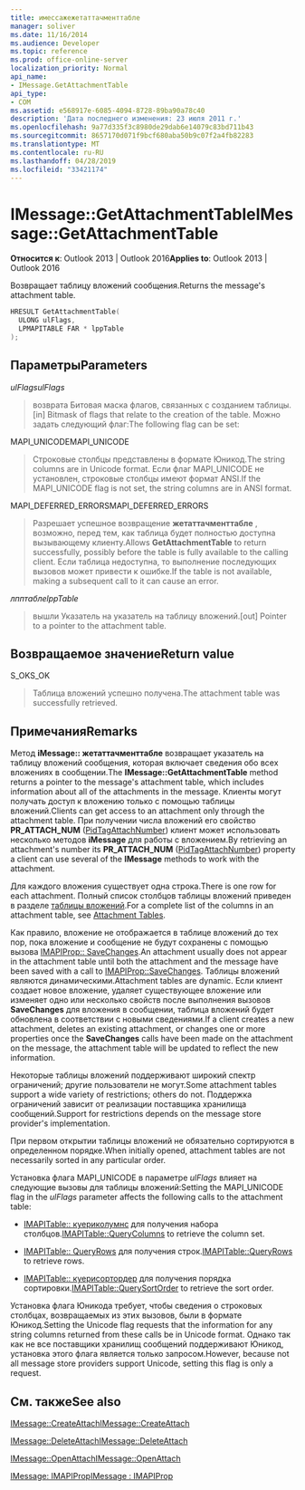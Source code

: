 ```yaml
---
title: имессажежетаттачменттабле
manager: soliver
ms.date: 11/16/2014
ms.audience: Developer
ms.topic: reference
ms.prod: office-online-server
localization_priority: Normal
api_name:
- IMessage.GetAttachmentTable
api_type:
- COM
ms.assetid: e568917e-6085-4094-8728-89ba90a78c40
description: 'Дата последнего изменения: 23 июля 2011 г.'
ms.openlocfilehash: 9a77d335f3c8980de29dab6e14079c83bd711b43
ms.sourcegitcommit: 8657170d071f9bcf680aba50b9c07f2a4fb82283
ms.translationtype: MT
ms.contentlocale: ru-RU
ms.lasthandoff: 04/28/2019
ms.locfileid: "33421174"
---
```

# <a name="imessagegetattachmenttable"></a><span data-ttu-id="2f2ee-103">IMessage::GetAttachmentTable</span><span class="sxs-lookup"><span data-stu-id="2f2ee-103">IMessage::GetAttachmentTable</span></span>

  
  
<span data-ttu-id="2f2ee-104">**Относится к**: Outlook 2013 | Outlook 2016</span><span class="sxs-lookup"><span data-stu-id="2f2ee-104">**Applies to**: Outlook 2013 | Outlook 2016</span></span> 
  
<span data-ttu-id="2f2ee-105">Возвращает таблицу вложений сообщения.</span><span class="sxs-lookup"><span data-stu-id="2f2ee-105">Returns the message's attachment table.</span></span>
  
```cpp
HRESULT GetAttachmentTable(
  ULONG ulFlags,
  LPMAPITABLE FAR * lppTable
);
```

## <a name="parameters"></a><span data-ttu-id="2f2ee-106">Параметры</span><span class="sxs-lookup"><span data-stu-id="2f2ee-106">Parameters</span></span>

 <span data-ttu-id="2f2ee-107">_ulFlags_</span><span class="sxs-lookup"><span data-stu-id="2f2ee-107">_ulFlags_</span></span>
  
> <span data-ttu-id="2f2ee-108">возврата Битовая маска флагов, связанных с созданием таблицы.</span><span class="sxs-lookup"><span data-stu-id="2f2ee-108">[in] Bitmask of flags that relate to the creation of the table.</span></span> <span data-ttu-id="2f2ee-109">Можно задать следующий флаг:</span><span class="sxs-lookup"><span data-stu-id="2f2ee-109">The following flag can be set:</span></span> 
    
<span data-ttu-id="2f2ee-110">MAPI_UNICODE</span><span class="sxs-lookup"><span data-stu-id="2f2ee-110">MAPI_UNICODE</span></span> 
  
> <span data-ttu-id="2f2ee-111">Строковые столбцы представлены в формате Юникод.</span><span class="sxs-lookup"><span data-stu-id="2f2ee-111">The string columns are in Unicode format.</span></span> <span data-ttu-id="2f2ee-112">Если флаг MAPI_UNICODE не установлен, строковые столбцы имеют формат ANSI.</span><span class="sxs-lookup"><span data-stu-id="2f2ee-112">If the MAPI_UNICODE flag is not set, the string columns are in ANSI format.</span></span>
    
<span data-ttu-id="2f2ee-113">MAPI_DEFERRED_ERRORS</span><span class="sxs-lookup"><span data-stu-id="2f2ee-113">MAPI_DEFERRED_ERRORS</span></span> 
  
> <span data-ttu-id="2f2ee-114">Разрешает успешное возвращение **жетаттачменттабле** , возможно, перед тем, как таблица будет полностью доступна вызывающему клиенту.</span><span class="sxs-lookup"><span data-stu-id="2f2ee-114">Allows **GetAttachmentTable** to return successfully, possibly before the table is fully available to the calling client.</span></span> <span data-ttu-id="2f2ee-115">Если таблица недоступна, то выполнение последующих вызовов может привести к ошибке.</span><span class="sxs-lookup"><span data-stu-id="2f2ee-115">If the table is not available, making a subsequent call to it can cause an error.</span></span> 
    
 <span data-ttu-id="2f2ee-116">_лпптабле_</span><span class="sxs-lookup"><span data-stu-id="2f2ee-116">_lppTable_</span></span>
  
> <span data-ttu-id="2f2ee-117">вышли Указатель на указатель на таблицу вложений.</span><span class="sxs-lookup"><span data-stu-id="2f2ee-117">[out] Pointer to a pointer to the attachment table.</span></span>
    
## <a name="return-value"></a><span data-ttu-id="2f2ee-118">Возвращаемое значение</span><span class="sxs-lookup"><span data-stu-id="2f2ee-118">Return value</span></span>

<span data-ttu-id="2f2ee-119">S_OK</span><span class="sxs-lookup"><span data-stu-id="2f2ee-119">S_OK</span></span> 
  
> <span data-ttu-id="2f2ee-120">Таблица вложений успешно получена.</span><span class="sxs-lookup"><span data-stu-id="2f2ee-120">The attachment table was successfully retrieved.</span></span>
    
## <a name="remarks"></a><span data-ttu-id="2f2ee-121">Примечания</span><span class="sxs-lookup"><span data-stu-id="2f2ee-121">Remarks</span></span>

<span data-ttu-id="2f2ee-122">Метод **iMessage:: жетаттачменттабле** возвращает указатель на таблицу вложений сообщения, которая включает сведения обо всех вложениях в сообщении.</span><span class="sxs-lookup"><span data-stu-id="2f2ee-122">The **IMessage::GetAttachmentTable** method returns a pointer to the message's attachment table, which includes information about all of the attachments in the message.</span></span> <span data-ttu-id="2f2ee-123">Клиенты могут получать доступ к вложению только с помощью таблицы вложений.</span><span class="sxs-lookup"><span data-stu-id="2f2ee-123">Clients can get access to an attachment only through the attachment table.</span></span> <span data-ttu-id="2f2ee-124">При получении числа вложений его свойство **PR_ATTACH_NUM** ([PidTagAttachNumber](pidtagattachnumber-canonical-property.md)) клиент может использовать несколько методов **iMessage** для работы с вложением.</span><span class="sxs-lookup"><span data-stu-id="2f2ee-124">By retrieving an attachment's number its **PR_ATTACH_NUM** ([PidTagAttachNumber](pidtagattachnumber-canonical-property.md)) property a client can use several of the **IMessage** methods to work with the attachment.</span></span> 
  
<span data-ttu-id="2f2ee-125">Для каждого вложения существует одна строка.</span><span class="sxs-lookup"><span data-stu-id="2f2ee-125">There is one row for each attachment.</span></span> <span data-ttu-id="2f2ee-126">Полный список столбцов таблицы вложений приведен в разделе [таблицы вложений](attachment-tables.md).</span><span class="sxs-lookup"><span data-stu-id="2f2ee-126">For a complete list of the columns in an attachment table, see [Attachment Tables](attachment-tables.md).</span></span>
  
<span data-ttu-id="2f2ee-127">Как правило, вложение не отображается в таблице вложений до тех пор, пока вложение и сообщение не будут сохранены с помощью вызова [IMAPIProp:: SaveChanges](imapiprop-savechanges.md).</span><span class="sxs-lookup"><span data-stu-id="2f2ee-127">An attachment usually does not appear in the attachment table until both the attachment and the message have been saved with a call to [IMAPIProp::SaveChanges](imapiprop-savechanges.md).</span></span> <span data-ttu-id="2f2ee-128">Таблицы вложений являются динамическими.</span><span class="sxs-lookup"><span data-stu-id="2f2ee-128">Attachment tables are dynamic.</span></span> <span data-ttu-id="2f2ee-129">Если клиент создает новое вложение, удаляет существующее вложение или изменяет одно или несколько свойств после выполнения вызовов **SaveChanges** для вложения в сообщении, таблица вложений будет обновлена в соответствии с новыми сведениями.</span><span class="sxs-lookup"><span data-stu-id="2f2ee-129">If a client creates a new attachment, deletes an existing attachment, or changes one or more properties once the **SaveChanges** calls have been made on the attachment on the message, the attachment table will be updated to reflect the new information.</span></span> 
  
<span data-ttu-id="2f2ee-130">Некоторые таблицы вложений поддерживают широкий спектр ограничений; другие пользователи не могут.</span><span class="sxs-lookup"><span data-stu-id="2f2ee-130">Some attachment tables support a wide variety of restrictions; others do not.</span></span> <span data-ttu-id="2f2ee-131">Поддержка ограничений зависит от реализации поставщика хранилища сообщений.</span><span class="sxs-lookup"><span data-stu-id="2f2ee-131">Support for restrictions depends on the message store provider's implementation.</span></span> 
  
<span data-ttu-id="2f2ee-132">При первом открытии таблицы вложений не обязательно сортируются в определенном порядке.</span><span class="sxs-lookup"><span data-stu-id="2f2ee-132">When initially opened, attachment tables are not necessarily sorted in any particular order.</span></span> 
  
<span data-ttu-id="2f2ee-133">Установка флага MAPI_UNICODE в параметре _ulFlags_ влияет на следующие вызовы для таблицы вложений:</span><span class="sxs-lookup"><span data-stu-id="2f2ee-133">Setting the MAPI_UNICODE flag in the  _ulFlags_ parameter affects the following calls to the attachment table:</span></span> 
  
- <span data-ttu-id="2f2ee-134">[IMAPITable:: куериколумнс](imapitable-querycolumns.md) для получения набора столбцов.</span><span class="sxs-lookup"><span data-stu-id="2f2ee-134">[IMAPITable::QueryColumns](imapitable-querycolumns.md) to retrieve the column set.</span></span> 
    
- <span data-ttu-id="2f2ee-135">[IMAPITable:: QueryRows](imapitable-queryrows.md) для получения строк.</span><span class="sxs-lookup"><span data-stu-id="2f2ee-135">[IMAPITable::QueryRows](imapitable-queryrows.md) to retrieve rows.</span></span> 
    
- <span data-ttu-id="2f2ee-136">[IMAPITable:: куерисортордер](imapitable-querysortorder.md) для получения порядка сортировки.</span><span class="sxs-lookup"><span data-stu-id="2f2ee-136">[IMAPITable::QuerySortOrder](imapitable-querysortorder.md) to retrieve the sort order.</span></span> 
    
<span data-ttu-id="2f2ee-137">Установка флага Юникода требует, чтобы сведения о строковых столбцах, возвращаемых из этих вызовов, были в формате Юникод.</span><span class="sxs-lookup"><span data-stu-id="2f2ee-137">Setting the Unicode flag requests that the information for any string columns returned from these calls be in Unicode format.</span></span> <span data-ttu-id="2f2ee-138">Однако так как не все поставщики хранилищ сообщений поддерживают Юникод, установка этого флага является только запросом.</span><span class="sxs-lookup"><span data-stu-id="2f2ee-138">However, because not all message store providers support Unicode, setting this flag is only a request.</span></span>
  
## <a name="see-also"></a><span data-ttu-id="2f2ee-139">См. также</span><span class="sxs-lookup"><span data-stu-id="2f2ee-139">See also</span></span>



[<span data-ttu-id="2f2ee-140">IMessage::CreateAttach</span><span class="sxs-lookup"><span data-stu-id="2f2ee-140">IMessage::CreateAttach</span></span>](imessage-createattach.md)
  
[<span data-ttu-id="2f2ee-141">IMessage::DeleteAttach</span><span class="sxs-lookup"><span data-stu-id="2f2ee-141">IMessage::DeleteAttach</span></span>](imessage-deleteattach.md)
  
[<span data-ttu-id="2f2ee-142">IMessage::OpenAttach</span><span class="sxs-lookup"><span data-stu-id="2f2ee-142">IMessage::OpenAttach</span></span>](imessage-openattach.md)
  
[<span data-ttu-id="2f2ee-143">IMessage: IMAPIProp</span><span class="sxs-lookup"><span data-stu-id="2f2ee-143">IMessage : IMAPIProp</span></span>](imessageimapiprop.md)

